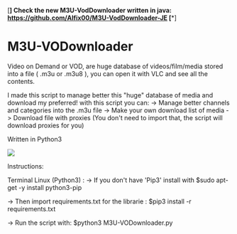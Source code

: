 [**] Check the new M3U-VodDownloader written in java: https://github.com/Alfix00/M3U-VodDownloader-JE [***]

# M3U-VODownloader
Video on Demand or VOD, are huge database of videos/film/media stored into a file ( .m3u or .m3u8 ), you can open it with VLC and see all the contents.

I made this script to manage better this "huge" database of media and download my preferred!
with this script you can:
  -> Manage better channels and categories into the .m3u file
  -> Make your own download list of media
  -> Download file with proxies (You don't need to import that, the script will download proxies for you)

Written in Python3

<img src="https://s5.gifyu.com/images/VodDownloaderm3u.gif">

Instructions:

Terminal Linux (Python3) : 
-> If you don't have 'Pip3' install with 
    $sudo apt-get -y install python3-pip
  
-> Then import requirements.txt for the librarie :
    $pip3 install -r requirements.txt 
    
-> Run the script with:
    $python3 M3U-VODownloader.py

